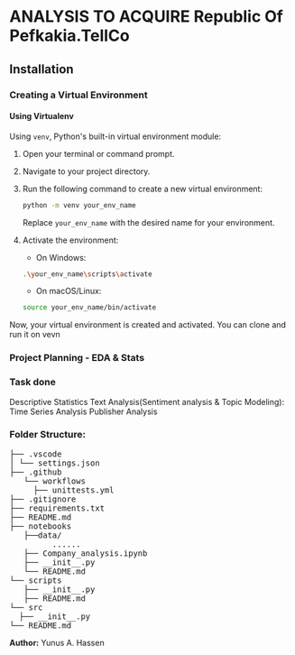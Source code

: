 # ANALYSIS TO ACQUIRE Republic Of Pefkakia.TellCo

## Installation

### Creating a Virtual Environment

#### Using Virtualenv

Using `venv`, Python's built-in virtual environment module:

1. Open your terminal or command prompt.

2. Navigate to your project directory.

3. Run the following command to create a new virtual environment:

   ```bash
   python -m venv your_env_name
   ```

   Replace `your_env_name` with the desired name for your environment.

4. Activate the environment:

   - On Windows:

   ```bash
   .\your_env_name\scripts\activate
   ```

   - On macOS/Linux:

   ```bash
   source your_env_name/bin/activate
   ```

Now, your virtual environment is created and activated. You can clone and run it on vevn

### Project Planning - EDA & Stats

### Task done

Descriptive Statistics
Text Analysis(Sentiment analysis & Topic Modeling):
Time Series Analysis
Publisher Analysis

### Folder Structure:

<pre>
├── .vscode
│ └── settings.json
├── .github
   └── workflows
     ├── unittests.yml
├── .gitignore
├── requirements.txt
├── README.md
├── notebooks
   ├──data/
         ......     
   ├── Company_analysis.ipynb
   ├── __init__.py
   └── README.md
└── scripts
   ├── __init__.py
   ├── README.md
└── src
  ├── __init__.py
└── README.md
</pre>

**Author:** Yunus A. Hassen
